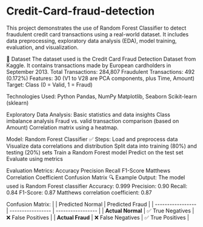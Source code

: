 # Credit-Card-fraud-detection

This project demonstrates the use of Random Forest Classifier to detect fraudulent credit card transactions using a real-world dataset. It includes data preprocessing, exploratory data analysis (EDA), model training, evaluation, and visualization.

📁 Dataset
The dataset used is the Credit Card Fraud Detection Dataset from Kaggle. It contains transactions made by European cardholders in September 2013.
Total Transactions: 284,807
Fraudulent Transactions: 492 (0.172%)
Features: 30 (V1 to V28 are PCA components, plus Time, Amount)
Target: Class (0 = Valid, 1 = Fraud)

Technologies Used:
Python
Pandas, NumPy
Matplotlib, Seaborn
Scikit-learn (sklearn)

Exploratory Data Analysis:
Basic statistics and data insights
Class imbalance analysis
Fraud vs. valid transaction comparison (based on Amount)
Correlation matrix using a heatmap.


 Model: Random Forest Classifier
✅ Steps:
Load and preprocess data
Visualize data correlations and distribution
Split data into training (80%) and testing (20%) sets
Train a Random Forest model
Predict on the test set
Evaluate using metrics


Evaluation Metrics:
Accuracy
Precision
Recall
F1-Score
Matthews Correlation Coefficient
Confusion Matrix
🔍 Example Output:
The model used is Random Forest classifier
Accuracy: 0.999
Precision: 0.90
Recall: 0.84
F1-Score: 0.87
Matthews correlation coefficient: 0.87


Confusion Matrix:
|                   | Predicted Normal  | Predicted Fraud   |
| ----------------- | ----------------- | ----------------- |
| **Actual Normal** | ✅ True Negatives  | ❌ False Positives |
| **Actual Fraud**  | ❌ False Negatives | ✅ True Positives  |




